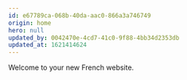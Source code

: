 ```yaml
---
id: e67789ca-068b-40da-aac0-866a3a746749
origin: home
hero: null
updated_by: 0042470e-4cd7-41c0-9f88-4bb34d2353db
updated_at: 1621414624
---
```

Welcome to your new French website.